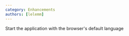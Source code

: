 ```yaml
---
category: Enhancements
authors: [lelemm]
---
```


Start the application with the browser's default language
